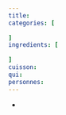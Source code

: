 ```yaml
---
title: 
categories: [
    
]
ingredients: [
    
]
cuisson: 
qui: 
personnes: 
---
```


* 